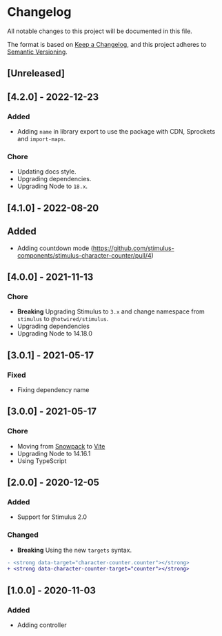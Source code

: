 # Changelog
All notable changes to this project will be documented in this file.

The format is based on [Keep a Changelog](https://keepachangelog.com/en/1.0.0/),
and this project adheres to [Semantic Versioning](https://semver.org/spec/v2.0.0.html).

## [Unreleased]

## [4.2.0] - 2022-12-23

### Added

-  Adding `name` in library export to use the package with CDN, Sprockets and `import-maps`.

### Chore

- Updating docs style.
- Upgrading dependencies.
- Upgrading Node to `18.x`.

## [4.1.0] - 2022-08-20

## Added

- Adding countdown mode (https://github.com/stimulus-components/stimulus-character-counter/pull/4)

## [4.0.0] - 2021-11-13

### Chore

- **Breaking** Upgrading Stimulus to `3.x` and change namespace from `stimulus` to `@hotwired/stimulus`.
- Upgrading dependencies
- Upgrading Node to 14.18.0


## [3.0.1] - 2021-05-17

### Fixed

- Fixing dependency name

## [3.0.0] - 2021-05-17

### Chore

- Moving from [Snowpack](https://www.snowpack.dev/) to [Vite](https://github.com/vitejs/vite)
- Upgrading Node to 14.16.1
- Using TypeScript

## [2.0.0] - 2020-12-05

### Added

- Support for Stimulus 2.0

### Changed

- **Breaking** Using the new `targets` syntax.

```diff
- <strong data-target="character-counter.counter"></strong>
+ <strong data-character-counter-target="counter"></strong>
```

## [1.0.0] - 2020-11-03

### Added

- Adding controller
